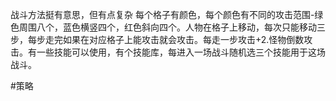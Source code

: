战斗方法挺有意思，但有点复杂
每个格子有颜色，每个颜色有不同的攻击范围-绿色周围八个，蓝色横竖四个，红色斜向四个。人物在格子上移动，每次只能移动三步，每步走完如果在对应格子上能攻击就会攻击。每走一步攻击+2.怪物倒数攻击。有一些技能可以使用，有个技能库，每进入一场战斗随机选三个技能用于这场战斗。

#策略 
